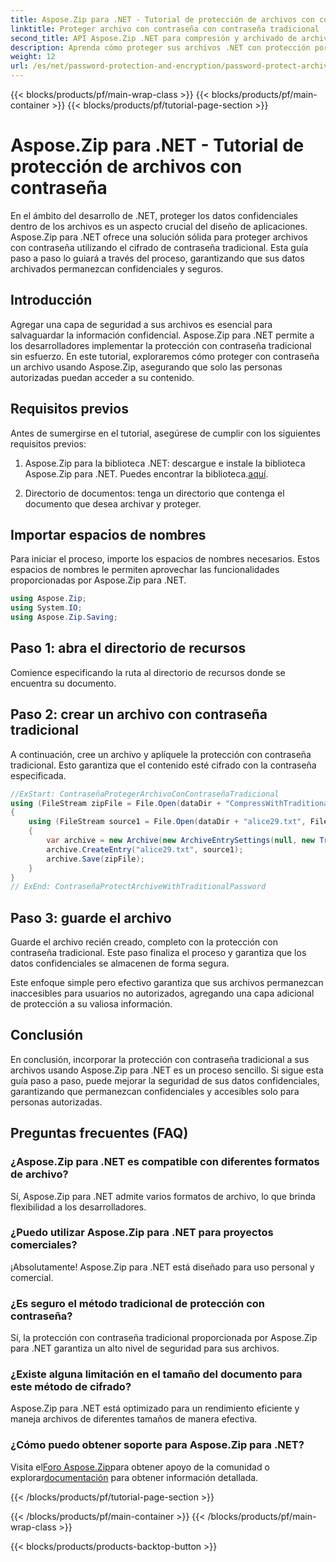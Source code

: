 ```yaml
---
title: Aspose.Zip para .NET - Tutorial de protección de archivos con contraseña
linktitle: Proteger archivo con contraseña con contraseña tradicional
second_title: API Aspose.Zip .NET para compresión y archivado de archivos
description: Aprenda cómo proteger sus archivos .NET con protección por contraseña tradicional usando Aspose.Zip. Siga nuestra guía paso a paso para mejorar la confidencialidad de los datos.
weight: 12
url: /es/net/password-protection-and-encryption/password-protect-archive-traditional-password/
---
```


{{< blocks/products/pf/main-wrap-class >}}
{{< blocks/products/pf/main-container >}}
{{< blocks/products/pf/tutorial-page-section >}}

# Aspose.Zip para .NET - Tutorial de protección de archivos con contraseña


En el ámbito del desarrollo de .NET, proteger los datos confidenciales dentro de los archivos es un aspecto crucial del diseño de aplicaciones. Aspose.Zip para .NET ofrece una solución sólida para proteger archivos con contraseña utilizando el cifrado de contraseña tradicional. Esta guía paso a paso lo guiará a través del proceso, garantizando que sus datos archivados permanezcan confidenciales y seguros.

## Introducción

Agregar una capa de seguridad a sus archivos es esencial para salvaguardar la información confidencial. Aspose.Zip para .NET permite a los desarrolladores implementar la protección con contraseña tradicional sin esfuerzo. En este tutorial, exploraremos cómo proteger con contraseña un archivo usando Aspose.Zip, asegurando que solo las personas autorizadas puedan acceder a su contenido.

## Requisitos previos

Antes de sumergirse en el tutorial, asegúrese de cumplir con los siguientes requisitos previos:

1. Aspose.Zip para la biblioteca .NET: descargue e instale la biblioteca Aspose.Zip para .NET. Puedes encontrar la biblioteca.[aquí](https://releases.aspose.com/zip/net/).

2. Directorio de documentos: tenga un directorio que contenga el documento que desea archivar y proteger.

## Importar espacios de nombres

Para iniciar el proceso, importe los espacios de nombres necesarios. Estos espacios de nombres le permiten aprovechar las funcionalidades proporcionadas por Aspose.Zip para .NET.

```csharp
using Aspose.Zip;
using System.IO;
using Aspose.Zip.Saving;
```

## Paso 1: abra el directorio de recursos

Comience especificando la ruta al directorio de recursos donde se encuentra su documento.

## Paso 2: crear un archivo con contraseña tradicional

A continuación, cree un archivo y aplíquele la protección con contraseña tradicional. Esto garantiza que el contenido esté cifrado con la contraseña especificada.

```csharp
//ExStart: ContraseñaProtegerArchivoConContraseñaTradicional
using (FileStream zipFile = File.Open(dataDir + "CompressWithTraditionalEncryption_out.zip", FileMode.Create))
{
    using (FileStream source1 = File.Open(dataDir + "alice29.txt", FileMode.Open, FileAccess.Read))
    {
        var archive = new Archive(new ArchiveEntrySettings(null, new TraditionalEncryptionSettings("p@s$")));
        archive.CreateEntry("alice29.txt", source1);
        archive.Save(zipFile);
    }
}
// ExEnd: ContraseñaProtectArchiveWithTraditionalPassword
```

## Paso 3: guarde el archivo

Guarde el archivo recién creado, completo con la protección con contraseña tradicional. Este paso finaliza el proceso y garantiza que los datos confidenciales se almacenen de forma segura.

Este enfoque simple pero efectivo garantiza que sus archivos permanezcan inaccesibles para usuarios no autorizados, agregando una capa adicional de protección a su valiosa información.

## Conclusión

En conclusión, incorporar la protección con contraseña tradicional a sus archivos usando Aspose.Zip para .NET es un proceso sencillo. Si sigue esta guía paso a paso, puede mejorar la seguridad de sus datos confidenciales, garantizando que permanezcan confidenciales y accesibles solo para personas autorizadas.

## Preguntas frecuentes (FAQ)

### ¿Aspose.Zip para .NET es compatible con diferentes formatos de archivo?
Sí, Aspose.Zip para .NET admite varios formatos de archivo, lo que brinda flexibilidad a los desarrolladores.

### ¿Puedo utilizar Aspose.Zip para .NET para proyectos comerciales?
¡Absolutamente! Aspose.Zip para .NET está diseñado para uso personal y comercial.

### ¿Es seguro el método tradicional de protección con contraseña?
Sí, la protección con contraseña tradicional proporcionada por Aspose.Zip para .NET garantiza un alto nivel de seguridad para sus archivos.

### ¿Existe alguna limitación en el tamaño del documento para este método de cifrado?
Aspose.Zip para .NET está optimizado para un rendimiento eficiente y maneja archivos de diferentes tamaños de manera efectiva.

### ¿Cómo puedo obtener soporte para Aspose.Zip para .NET?
 Visita el[Foro Aspose.Zip](https://forum.aspose.com/c/zip/37)para obtener apoyo de la comunidad o explorar[documentación](https://reference.aspose.com/zip/net/) para obtener información detallada.


{{< /blocks/products/pf/tutorial-page-section >}}

{{< /blocks/products/pf/main-container >}}
{{< /blocks/products/pf/main-wrap-class >}}

{{< blocks/products/products-backtop-button >}}
